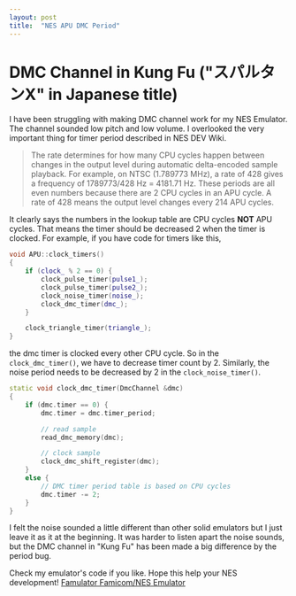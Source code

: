```yaml
---
layout: post
title:  "NES APU DMC Period"
---
```


# DMC Channel in Kung Fu ("スパルタンX" in Japanese title)

I have been struggling with making DMC channel work for my NES Emulator.
The channel sounded low pitch and low volume. I overlooked the very
important thing for timer period described in NES DEV Wiki.

> The rate determines for how many CPU cycles happen between changes in the output level
> during automatic delta-encoded sample playback. For example, on NTSC (1.789773 MHz),
> a rate of 428 gives a frequency of 1789773/428 Hz = 4181.71 Hz. These periods are all
> even numbers because there are 2 CPU cycles in an APU cycle. A rate of 428 means
> the output level changes every 214 APU cycles.

It clearly says the numbers in the lookup table are CPU cycles **NOT** APU cycles.
That means the timer should be decreased 2 when the timer is clocked. For example,
if you have code for timers like this,

```C++
void APU::clock_timers()
{
    if (clock_ % 2 == 0) {
        clock_pulse_timer(pulse1_);
        clock_pulse_timer(pulse2_);
        clock_noise_timer(noise_);
        clock_dmc_timer(dmc_);
    }

    clock_triangle_timer(triangle_);
}
```

the dmc timer is clocked every other CPU cycle. So in the `clock_dmc_timer()`,
we have to decrease timer count by 2. Similarly, the noise period needs to be
decreased by 2 in the `clock_noise_timer()`.

```C++
static void clock_dmc_timer(DmcChannel &dmc)
{
    if (dmc.timer == 0) {
        dmc.timer = dmc.timer_period;

        // read sample
        read_dmc_memory(dmc);

        // clock sample
        clock_dmc_shift_register(dmc);
    }
    else {
        // DMC timer period table is based on CPU cycles
        dmc.timer -= 2;
    }
}
```

I felt the noise sounded a little
different than other solid emulators but I just leave it as it at the beginning.
It was harder to listen apart the noise sounds, but the DMC channel in "Kung Fu"
has been made a big difference by the period bug.

Check my emulator's code if you like. Hope this help your NES development!
[Famulator Famicom/NES Emulator](https://github.com/tsubo164/Famulator)
